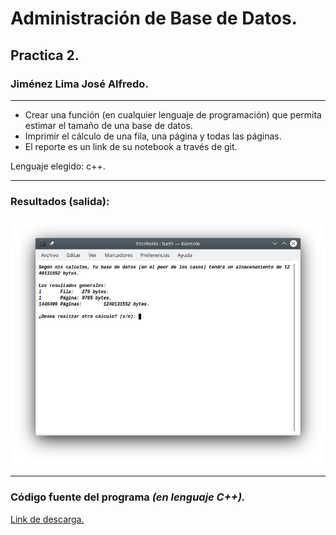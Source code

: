 # Administración de Base de Datos.

## Practica 2.

### Jiménez Lima José Alfredo.

---

* Crear una función (en cualquier lenguaje de programación) que permita estimar el tamaño de una base de datos.
* Imprimir el cálculo de una fila, una página y todas las páginas.
* El reporte es un link de su notebook a través de git.

Lenguaje elegido: c++.

---

### Resultados (salida):

![Salida en terminal.](https://github.com/alfredojl/Practica2/blob/master/resultados.png)

---

### Código fuente del programa _(en lenguaje C++)._

[Link de descarga.](https://github.com/alfredojl/Practica2/blob/master/source.cpp)
